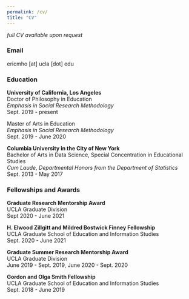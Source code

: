 ```yaml
---
permalink: /cv/
title: "CV"
---
```

*full CV available upon request*

### Email

ericmho [at] ucla [dot] edu

### Education

**University of California, Los Angeles**  
Doctor of Philosophy in Education  
*Emphasis in Social Research Methodology*  
Sept. 2019 - present  

Master of Arts in Education  
*Emphasis in Social Research Methodology*  
Sept. 2019 - June 2020

**Columbia University in the City of New York**  
Bachelor of Arts in Data Science, Special Concentration in Educational Studies  
*Cum Laude, Departmental Honors from the Department of Statistics*  
Sept. 2013 - May 2017   


### Fellowships and Awards

**Graduate Research Mentorship Award**  
UCLA Graduate Division  
Sept 2020 - June 2021

**H. Elwood Zillgitt and Mildred Bostwick Finney Fellowship**  
UCLA Graduate School of Education and Information Studies  
Sept. 2020 - June 2021

**Graduate Summer Research Mentorship Award**  
UCLA Graduate Division  
June 2019 - Sept. 2019, June 2020 - Sept. 2020

**Gordon and Olga Smith Fellowship**  
UCLA Graduate School of Education and Information Studies  
Sept. 2018 - June 2019


